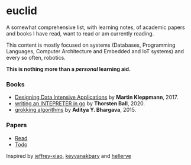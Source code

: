 # euclid

A somewhat comprehensive list, with learning notes, of academic papers and books I have read, want to read or am currently reading.  

This content is mostly focused on systems (Databases, Programming Languages, Computer Architecture and Embedded and IoT systems) and every so often, robotics.

**This is nothing more than a _personal_ learning aid.**

### Books
* [Designing Data Intensive Applications](books/Designing%20Data%20Intensive%20Application.md) by **Martin Kleppmann**, 2017.
* [writing an INTEPRETER in go](books/writing%20an%20INTERPRETER%20in%20go.md) by **Thorsten Ball**, 2020.
* [grokking algorithms]() by **Aditya Y. Bhargava**, 2015.

### Papers
* [Read](papers%20I%20have%20read.md)
* [Todo](todo.md)

Inspired by [jeffrey-xiao](https://github.com/jeffrey-xiao/papers), [keyvanakbary](https://github.com/keyvanakbary/learning-notes) and [hellerve](https://github.com/hellerve/ptolemy)

